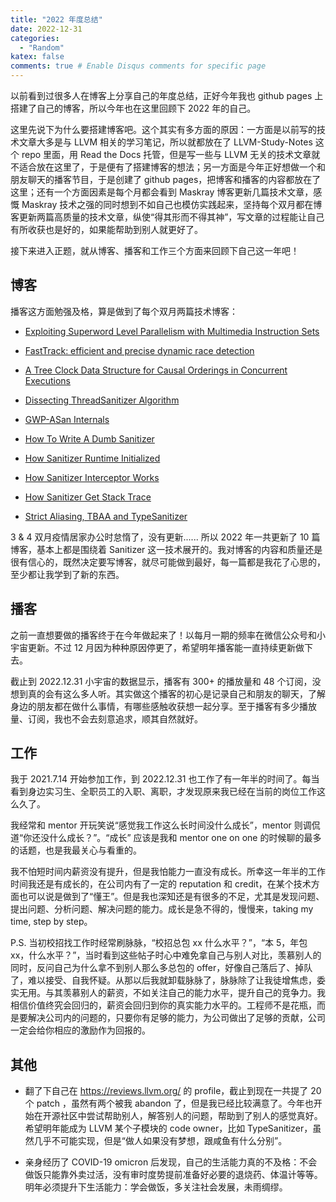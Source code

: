 ```yaml
---
title: "2022 年度总结"
date: 2022-12-31
categories:
  - "Random"
katex: false
comments: true # Enable Disqus comments for specific page
---
```


以前看到过很多人在博客上分享自己的年度总结，正好今年我也 github pages 上搭建了自己的博客，所以今年也在这里回顾下 2022 年的自己。

<!--more-->

这里先说下为什么要搭建博客吧。这个其实有多方面的原因：一方面是以前写的技术文章大多是与 LLVM 相关的学习笔记，所以就都放在了 LLVM-Study-Notes 这个 repo 里面，用 Read the Docs 托管，但是写一些与 LLVM 无关的技术文章就不适合放在这里了，于是便有了搭建博客的想法；另一方面是今年正好想做一个和朋友聊天的播客节目，于是创建了 github pages，把博客和播客的内容都放在了这里；还有一个方面因素是每个月都会看到 Maskray 博客更新几篇技术文章，感慨 Maskray 技术之强的同时想到不如自己也模仿实践起来，坚持每个双月都在博客更新两篇高质量的技术文章，纵使“得其形而不得其神”，写文章的过程能让自己有所收获也是好的，如果能帮助到别人就更好了。

接下来进入正题，就从博客、播客和工作三个方面来回顾下自己这一年吧！

## 博客

播客这方面勉强及格，算是做到了每个双月两篇技术博客：

- [Exploiting Superword Level Parallelism with Multimedia Instruction Sets](https://enna1.github.io/post/slp-vectorizer_pldi00/)

- [FastTrack: efficient and precise dynamic race detection](https://enna1.github.io/post/fasttrack_pldi09/)

- [A Tree Clock Data Structure for Causal Orderings in Concurrent Executions](https://enna1.github.io/post/treeclock_asplos22/)

- [Dissecting ThreadSanitizer Algorithm](https://enna1.github.io/post/dissecting-thread-sanitizer/)

- [GWP-ASan Internals](https://enna1.github.io/post/gwp-asan-internals/)

- [How To Write A Dumb Sanitizer](https://enna1.github.io/post/dumb-sanitizer-howto/)

- [How Sanitizer Runtime Initialized](https://enna1.github.io/post/how-sanitizer-runtime-init/)

- [How Sanitizer Interceptor Works](https://enna1.github.io/post/how-sanitizer-interceptor-works/)

- [How Sanitizer Get Stack Trace](https://enna1.github.io/post/how-sanitizer-get-stacktrace/)

- [Strict Aliasing, TBAA and TypeSanitizer](https://enna1.github.io/post/strict_aliasing-tbaa-and-type_sanitizer/)

3 & 4 双月疫情居家办公时怠惰了，没有更新...... 所以 2022 年一共更新了 10 篇博客，基本上都是围绕着 Sanitizer 这一技术展开的。我对博客的内容和质量还是很有信心的，既然决定要写博客，就尽可能做到最好，每一篇都是我花了心思的，至少都让我学到了新的东西。

## 播客

之前一直想要做的播客终于在今年做起来了！以每月一期的频率在微信公众号和小宇宙更新。不过 12 月因为种种原因停更了，希望明年播客能一直持续更新做下去。

截止到 2022.12.31 小宇宙的数据显示，播客有 300+ 的播放量和 48 个订阅，没想到真的会有这么多人听。其实做这个播客的初心是记录自己和朋友的聊天，了解身边的朋友都在做什么事情，有哪些感触收获想一起分享。至于播客有多少播放量、订阅，我也不会去刻意追求，顺其自然就好。

## 工作

我于 2021.7.14 开始参加工作，到 2022.12.31 也工作了有一年半的时间了。每当看到身边实习生、全职员工的入职、离职，才发现原来我已经在当前的岗位工作这么久了。

我经常和 mentor 开玩笑说“感觉我工作这么长时间没什么成长”，mentor 则调侃道“你还没什么成长？”。“成长” 应该是我和 mentor one on one 的时候聊的最多的话题，也是我最关心与看重的。

我不怕短时间内薪资没有提升，但是我怕能力一直没有成长。所幸这一年半的工作时间我还是有成长的，在公司内有了一定的 reputation 和 credit，在某个技术方面也可以说是做到了“懂王”。但是我也深知还是有很多的不足，尤其是发现问题、提出问题、分析问题、解决问题的能力。成长是急不得的，慢慢来，taking my time, step by step。

P.S. 当初校招找工作时经常刷脉脉，“校招总包 xx 什么水平？”，“本 5，年包 xx，什么水平？”，当时看到这些帖子时心中难免拿自己与别人对比，羡慕别人的同时，反问自己为什么拿不到别人那么多总包的 offer，好像自己落后了、掉队了，难以接受、自我怀疑。从那以后我就卸载脉脉了，脉脉除了让我徒增焦虑，委实无用。与其羡慕别人的薪资，不如关注自己的能力水平，提升自己的竞争力。我相信价值终究会回归的，薪资会回归到你的真实能力水平的。工程师不是花瓶，而是要解决公司内的问题的，只要你有足够的能力，为公司做出了足够的贡献，公司一定会给你相应的激励作为回报的。

## 其他

- 翻了下自己在 https://reviews.llvm.org/ 的 profile，截止到现在一共提了 20 个 patch ，虽然有两个被我 abandon 了，但是我已经比较满意了。今年也开始在开源社区中尝试帮助别人，解答别人的问题，帮助到了别人的感觉真好。希望明年能成为 LLVM 某个子模块的 code owner，比如 TypeSanitizer，虽然几乎不可能实现，但是“做人如果没有梦想，跟咸鱼有什么分别”。

- 亲身经历了 COVID-19 omicron 后发现，自己的生活能力真的不及格：不会做饭只能靠外卖过活，没有审时度势提前准备好必要的退烧药、体温计等等。明年必须提升下生活能力：学会做饭，多关注社会发展，未雨绸缪。
